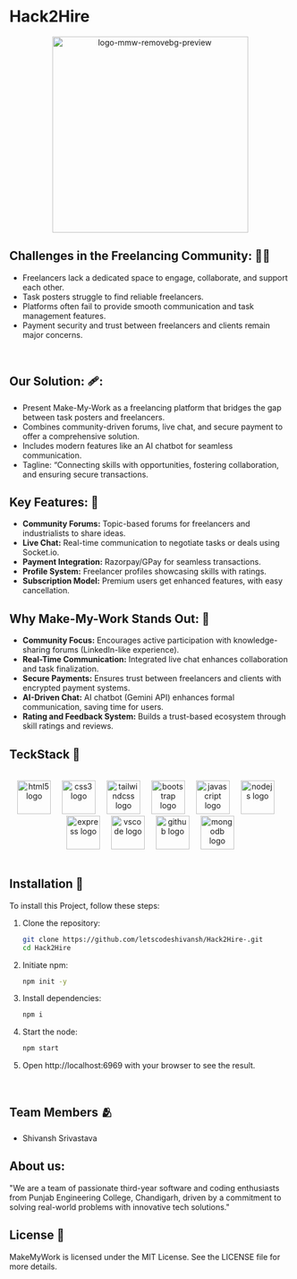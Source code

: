 # Hack2Hire

<div align="center">
    <img src="https://github.com/letscodeshivansh/MakeMyWork-MERN/assets/125864444/ee17cd09-0a7b-4597-8971-5aac0db8596c" alt="logo-mmw-removebg-preview" width="350"/>
</div>

## Challenges in the Freelancing Community: 👷‍♂️

- Freelancers lack a dedicated space to engage, collaborate, and support each other.
- Task posters struggle to find reliable freelancers.
- Platforms often fail to provide smooth communication and task management features.
- Payment security and trust between freelancers and clients remain major concerns.
<br>

## Our Solution: 	🩹:

- Present Make-My-Work as a freelancing platform that bridges the gap between task posters and freelancers.
- Combines community-driven forums, live chat, and secure payment to offer a comprehensive solution.
- Includes modern features like an AI chatbot for seamless communication.
- Tagline: “Connecting skills with opportunities, fostering collaboration, and ensuring secure transactions.
  
## Key Features: 	🤌

- **Community Forums:** Topic-based forums for freelancers and industrialists to share ideas.
- **Live Chat:** Real-time communication to negotiate tasks or deals using Socket.io.
- **Payment Integration:** Razorpay/GPay for seamless transactions.
- **Profile System:** Freelancer profiles showcasing skills with ratings.
- **Subscription Model:** Premium users get enhanced features, with easy cancellation.

## Why Make-My-Work Stands Out: 👑

- **Community Focus:** Encourages active participation with knowledge-sharing forums (LinkedIn-like experience).
- **Real-Time Communication:** Integrated live chat enhances collaboration and task finalization.
- **Secure Payments:** Ensures trust between freelancers and clients with encrypted payment systems.
- **AI-Driven Chat:** AI chatbot (Gemini API) enhances formal communication, saving time for users.
- **Rating and Feedback System:** Builds a trust-based ecosystem through skill ratings and reviews.

## TeckStack 🤖

<br>
<div align="center">
  <img src="https://cdn.jsdelivr.net/gh/devicons/devicon/icons/html5/html5-original.svg" height="60" alt="html5 logo"  />
  <img width="12" />
  <img src="https://cdn.jsdelivr.net/gh/devicons/devicon/icons/css3/css3-original.svg" height="60" alt="css3 logo"  />
  <img width="12" />
  <img src="https://cdn.jsdelivr.net/gh/devicons/devicon/icons/tailwindcss/tailwindcss-original-wordmark.svg" height="60" alt="tailwindcss logo"  />
  <img width="12" />
  <img src="https://cdn.jsdelivr.net/gh/devicons/devicon/icons/bootstrap/bootstrap-original.svg" height="60" alt="bootstrap logo"  />
  <img width="12" />
  <img src="https://cdn.jsdelivr.net/gh/devicons/devicon/icons/javascript/javascript-original.svg" height="60" alt="javascript logo"  />
  <img width="12" />
  <img src="https://cdn.jsdelivr.net/gh/devicons/devicon/icons/nodejs/nodejs-original.svg" height="60" alt="nodejs logo"  />
  <img width="12" />
  <img src="https://cdn.jsdelivr.net/gh/devicons/devicon/icons/express/express-original.svg" height="60" alt="express logo"  />
  <img width="12" />
  <img src="https://cdn.jsdelivr.net/gh/devicons/devicon/icons/vscode/vscode-original.svg" height="60" alt="vscode logo"  />
  <img width="12" />
  <img src="https://cdn.jsdelivr.net/gh/devicons/devicon/icons/github/github-original.svg" height="60" alt="github logo"  />
  <img width="12" />
  <img src="https://cdn.jsdelivr.net/gh/devicons/devicon/icons/mongodb/mongodb-original.svg" height="60" alt="mongodb logo"  />
</div>

<br>

## Installation 🦿

To install this Project, follow these steps:

1. Clone the repository:

    ```bash
    git clone https://github.com/letscodeshivansh/Hack2Hire-.git
    cd Hack2Hire
    ```

2. Initiate npm:

    ```bash
    npm init -y
    ```

3. Install dependencies:

    ```bash
    npm i
    ```

4. Start the node:

    ```bash
    npm start
    ```

 4. Open http://localhost:6969 with your browser to see the result.

<br> 

## Team Members 🫂

- Shivansh Srivastava

## About us: 
"We are a team of passionate third-year software and coding enthusiasts from Punjab Engineering College, Chandigarh, driven by a commitment to solving real-world problems with innovative tech solutions."

## License 👮

MakeMyWork is licensed under the MIT License. See the LICENSE file for more details.


